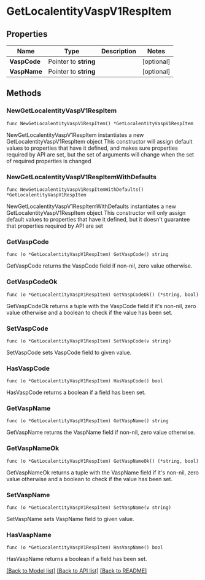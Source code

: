 # GetLocalentityVaspV1RespItem

## Properties

Name | Type | Description | Notes
------------ | ------------- | ------------- | -------------
**VaspCode** | Pointer to **string** |  | [optional] 
**VaspName** | Pointer to **string** |  | [optional] 

## Methods

### NewGetLocalentityVaspV1RespItem

`func NewGetLocalentityVaspV1RespItem() *GetLocalentityVaspV1RespItem`

NewGetLocalentityVaspV1RespItem instantiates a new GetLocalentityVaspV1RespItem object
This constructor will assign default values to properties that have it defined,
and makes sure properties required by API are set, but the set of arguments
will change when the set of required properties is changed

### NewGetLocalentityVaspV1RespItemWithDefaults

`func NewGetLocalentityVaspV1RespItemWithDefaults() *GetLocalentityVaspV1RespItem`

NewGetLocalentityVaspV1RespItemWithDefaults instantiates a new GetLocalentityVaspV1RespItem object
This constructor will only assign default values to properties that have it defined,
but it doesn't guarantee that properties required by API are set

### GetVaspCode

`func (o *GetLocalentityVaspV1RespItem) GetVaspCode() string`

GetVaspCode returns the VaspCode field if non-nil, zero value otherwise.

### GetVaspCodeOk

`func (o *GetLocalentityVaspV1RespItem) GetVaspCodeOk() (*string, bool)`

GetVaspCodeOk returns a tuple with the VaspCode field if it's non-nil, zero value otherwise
and a boolean to check if the value has been set.

### SetVaspCode

`func (o *GetLocalentityVaspV1RespItem) SetVaspCode(v string)`

SetVaspCode sets VaspCode field to given value.

### HasVaspCode

`func (o *GetLocalentityVaspV1RespItem) HasVaspCode() bool`

HasVaspCode returns a boolean if a field has been set.

### GetVaspName

`func (o *GetLocalentityVaspV1RespItem) GetVaspName() string`

GetVaspName returns the VaspName field if non-nil, zero value otherwise.

### GetVaspNameOk

`func (o *GetLocalentityVaspV1RespItem) GetVaspNameOk() (*string, bool)`

GetVaspNameOk returns a tuple with the VaspName field if it's non-nil, zero value otherwise
and a boolean to check if the value has been set.

### SetVaspName

`func (o *GetLocalentityVaspV1RespItem) SetVaspName(v string)`

SetVaspName sets VaspName field to given value.

### HasVaspName

`func (o *GetLocalentityVaspV1RespItem) HasVaspName() bool`

HasVaspName returns a boolean if a field has been set.


[[Back to Model list]](../README.md#documentation-for-models) [[Back to API list]](../README.md#documentation-for-api-endpoints) [[Back to README]](../README.md)


